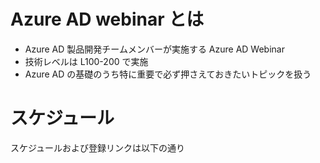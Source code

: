 # Azure AD webinar とは
- Azure AD 製品開発チームメンバーが実施する Azure AD Webinar
- 技術レベルは L100-200 で実施
- Azure AD の基礎のうち特に重要で必ず押さえておきたいトピックを扱う

# スケジュール
スケジュールおよび登録リンクは以下の通り
